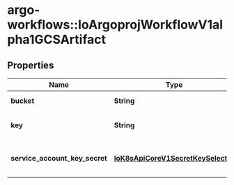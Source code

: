 # argo-workflows::IoArgoprojWorkflowV1alpha1GCSArtifact

## Properties
Name | Type | Description | Notes
------------ | ------------- | ------------- | -------------
**bucket** | **String** | Bucket is the name of the bucket | [optional] 
**key** | **String** | Key is the path in the bucket where the artifact resides | 
**service_account_key_secret** | [**IoK8sApiCoreV1SecretKeySelector**](IoK8sApiCoreV1SecretKeySelector.md) | ServiceAccountKeySecret is the secret selector to the bucket&#39;s service account key | [optional] 


